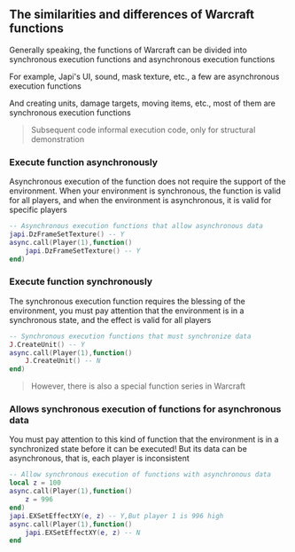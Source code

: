 ## The similarities and differences of Warcraft functions

Generally speaking, the functions of Warcraft can be divided into synchronous execution functions and asynchronous execution functions

For example, Japi's UI, sound, mask texture, etc., a few are asynchronous execution functions

And creating units, damage targets, moving items, etc., most of them are synchronous execution functions

> Subsequent code informal execution code, only for structural demonstration

### Execute function asynchronously

Asynchronous execution of the function does not require the support of the environment. When your environment is synchronous, the function is valid for all players, and when the environment is asynchronous, it is valid for specific players

```lua
-- Asynchronous execution functions that allow asynchronous data
japi.DzFrameSetTexture() -- Y
async.call(Player(1),function()
    japi.DzFrameSetTexture() -- Y
end)
```

### Execute function synchronously

The synchronous execution function requires the blessing of the environment, you must pay attention that the environment is in a synchronous state, and the effect is valid for all players

```lua
-- Synchronous execution functions that must synchronize data
J.CreateUnit() -- Y
async.call(Player(1),function()
    J.CreateUnit() -- N
end)
```

> However, there is also a special function series in Warcraft

### Allows synchronous execution of functions for asynchronous data

You must pay attention to this kind of function that the environment is in a synchronized state before it can be executed! But its data can be asynchronous, that is, each player is inconsistent

```lua
-- Allow synchronous execution of functions with asynchronous data
local z = 100
async.call(Player(1),function()
    z = 996
end)
japi.EXSetEffectXY(e, z) -- Y,But player 1 is 996 high
async.call(Player(1),function()
    japi.EXSetEffectXY(e, z) -- N
end
```
